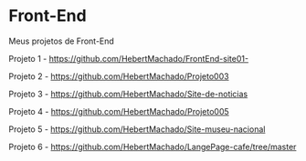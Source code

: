 # Front-End
Meus projetos de Front-End

Projeto 1 - https://github.com/HebertMachado/FrontEnd-site01-

Projeto 2 - https://github.com/HebertMachado/Projeto003

Projeto 3 - https://github.com/HebertMachado/Site-de-noticias

Projeto 4 - https://github.com/HebertMachado/Projeto005

Projeto 5 - https://github.com/HebertMachado/Site-museu-nacional

Projeto 6 - https://github.com/HebertMachado/LangePage-cafe/tree/master


